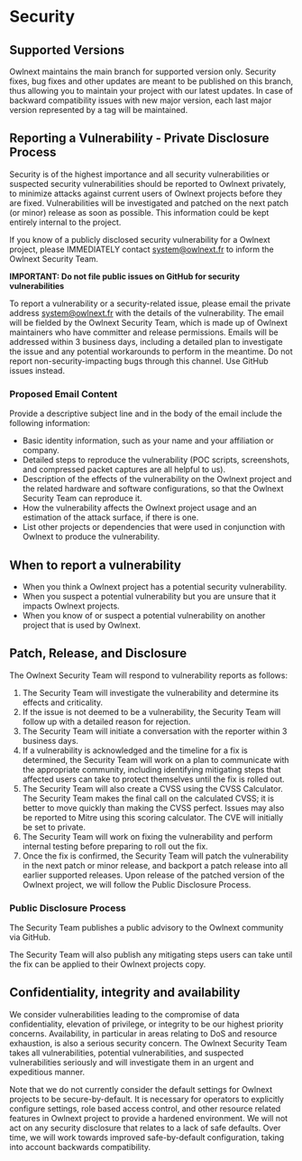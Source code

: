 # Security

## Supported Versions
Owlnext maintains the main branch for supported version only. Security fixes, bug fixes and other updates are meant to be published on this branch, thus allowing you to maintain your project with our latest updates.
In case of backward compatibility issues with new major version, each last major version represented by a tag will be maintained.

## Reporting a Vulnerability - Private Disclosure Process
Security is of the highest importance and all security vulnerabilities or suspected security vulnerabilities should be reported to Owlnext privately, to minimize attacks against current users of Owlnext projects before they are fixed. Vulnerabilities will be investigated and patched on the next patch (or minor) release as soon as possible. This information could be kept entirely internal to the project.

If you know of a publicly disclosed security vulnerability for a Owlnext project, please IMMEDIATELY contact system@owlnext.fr to inform the Owlnext Security Team.

**IMPORTANT: Do not file public issues on GitHub for security vulnerabilities**

To report a vulnerability or a security-related issue, please email the private address system@owlnext.fr with the details of the vulnerability. The email will be fielded by the Owlnext Security Team, which is made up of Owlnext maintainers who have committer and release permissions. Emails will be addressed within 3 business days, including a detailed plan to investigate the issue and any potential workarounds to perform in the meantime. Do not report non-security-impacting bugs through this channel. Use GitHub issues instead.

### Proposed Email Content
Provide a descriptive subject line and in the body of the email include the following information:

* Basic identity information, such as your name and your affiliation or company.
* Detailed steps to reproduce the vulnerability (POC scripts, screenshots, and compressed packet captures are all helpful to us).
* Description of the effects of the vulnerability on the Owlnext project and the related hardware and software configurations, so that the Owlnext Security Team can reproduce it.
* How the vulnerability affects the Owlnext project usage and an estimation of the attack surface, if there is one.
* List other projects or dependencies that were used in conjunction with Owlnext to produce the vulnerability.
 
## When to report a vulnerability
* When you think a Owlnext project has a potential security vulnerability.
* When you suspect a potential vulnerability but you are unsure that it impacts Owlnext projects.
* When you know of or suspect a potential vulnerability on another project that is used by Owlnext.

## Patch, Release, and Disclosure
The Owlnext Security Team will respond to vulnerability reports as follows:

1. The Security Team will investigate the vulnerability and determine its effects and criticality.
2. If the issue is not deemed to be a vulnerability, the Security Team will follow up with a detailed reason for rejection.
3. The Security Team will initiate a conversation with the reporter within 3 business days.
4. If a vulnerability is acknowledged and the timeline for a fix is determined, the Security Team will work on a plan to communicate with the appropriate community, including identifying mitigating steps that affected users can take to protect themselves until the fix is rolled out.
5. The Security Team will also create a CVSS using the CVSS Calculator. The Security Team makes the final call on the calculated CVSS; it is better to move quickly than making the CVSS perfect. Issues may also be reported to Mitre using this scoring calculator. The CVE will initially be set to private.
6. The Security Team will work on fixing the vulnerability and perform internal testing before preparing to roll out the fix.
7. Once the fix is confirmed, the Security Team will patch the vulnerability in the next patch or minor release, and backport a patch release into all earlier supported releases. Upon release of the patched version of the Owlnext project, we will follow the Public Disclosure Process.
 
### Public Disclosure Process
The Security Team publishes a public advisory to the Owlnext community via GitHub. 

The Security Team will also publish any mitigating steps users can take until the fix can be applied to their Owlnext projects copy. 

## Confidentiality, integrity and availability
We consider vulnerabilities leading to the compromise of data confidentiality, elevation of privilege, or integrity to be our highest priority concerns. Availability, in particular in areas relating to DoS and resource exhaustion, is also a serious security concern. The Owlnext Security Team takes all vulnerabilities, potential vulnerabilities, and suspected vulnerabilities seriously and will investigate them in an urgent and expeditious manner.

Note that we do not currently consider the default settings for Owlnext projects to be secure-by-default. It is necessary for operators to explicitly configure settings, role based access control, and other resource related features in Owlnext project to provide a hardened environment. We will not act on any security disclosure that relates to a lack of safe defaults. Over time, we will work towards improved safe-by-default configuration, taking into account backwards compatibility.
